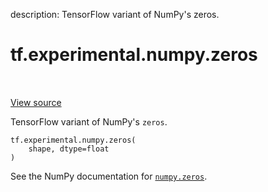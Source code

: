 description: TensorFlow variant of NumPy's zeros.

<div itemscope itemtype="http://developers.google.com/ReferenceObject">
<meta itemprop="name" content="tf.experimental.numpy.zeros" />
<meta itemprop="path" content="Stable" />
</div>

# tf.experimental.numpy.zeros

<!-- Insert buttons and diff -->

<table class="tfo-notebook-buttons tfo-api nocontent" align="left">

</table>

<a target="_blank" class="external" href="/code/stable/tensorflow/python/ops/numpy_ops/np_array_ops.py">View source</a>



TensorFlow variant of NumPy's `zeros`.

<pre class="devsite-click-to-copy prettyprint lang-py tfo-signature-link">
<code>tf.experimental.numpy.zeros(
    shape, dtype=float
)
</code></pre>



<!-- Placeholder for "Used in" -->

See the NumPy documentation for [`numpy.zeros`](https://numpy.org/doc/1.16/reference/generated/numpy.zeros.html).